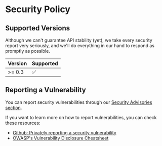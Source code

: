 <!--
SPDX-FileCopyrightText: 2024 KindSpells Labs S.L.

SPDX-License-Identifier: CC-BY-4.0
-->
# Security Policy

## Supported Versions

Although we can't guarantee API stability (yet), we take every security report
very seriously, and we'll do everything in our hand to respond as promptly as
possible.

| Version  | Supported          |
| -------- | ------------------ |
| >= 0.3   | :white_check_mark: |

## Reporting a Vulnerability

You can report security vulnerabilities through our
[Security Advisories section](https://github.com/KindSpells/astro-sri-csp/security/advisories).

If you want to learn more on how to report vulnerabilities, you can check these
resources:
- [Github: Privately reporting a security vulnerability](https://docs.github.com/en/code-security/security-advisories/guidance-on-reporting-and-writing-information-about-vulnerabilities/privately-reporting-a-security-vulnerability)
- [OWASP's Vulnerability Disclosure Cheatsheet](https://cheatsheetseries.owasp.org/cheatsheets/Vulnerability_Disclosure_Cheat_Sheet.html)
